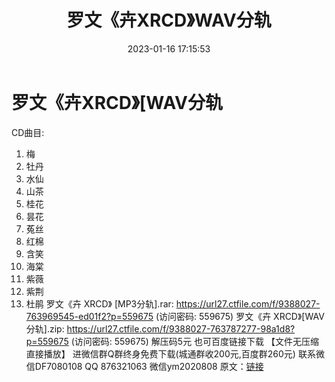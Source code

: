 ﻿---
title: 罗文《卉XRCD》WAV分轨
date: 2023-01-16 17:15:53
categories: 新碟专辑、稀有等精品
tags: 华语中文
---
# 罗文《卉XRCD》[WAV分轨

CD曲目:
01. 梅
02. 牡丹
03. 水仙
04. 山茶
05. 桂花
06. 昙花
07. 菟丝
08. 红棉
09. 含笑
10. 海棠
11. 紫薇
12. 紫荆
13. 杜鹃
罗文《卉 XRCD》 [MP3分轨].rar: https://url27.ctfile.com/f/9388027-763969545-ed01f2?p=559675
(访问密码: 559675)
罗文《卉 XRCD》[WAV分轨].zip: https://url27.ctfile.com/f/9388027-763787277-98a1d8?p=559675
(访问密码: 559675)
解压码5元
也可百度链接下载 【文件无压缩直接播放】
进微信群Q群终身免费下载(城通群收200元,百度群260元)
联系微信DF7080108 QQ 876321063
微信ym2020808
原文：[链接](https://blog.sina.com.cn/s/blog_1647c7e76010310pq.html)